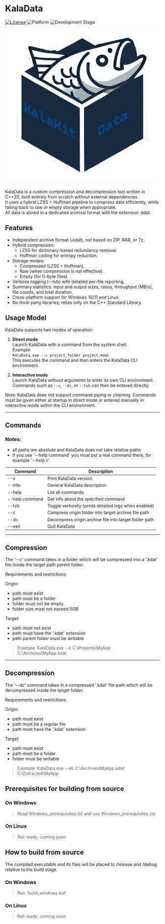 # KalaData

[![License](https://img.shields.io/badge/license-Zlib-blue)](LICENSE.md)
![Platform](https://img.shields.io/badge/platform-Windows%20%7C%20Linux-brightgreen)
![Development Stage](https://img.shields.io/badge/development-Alpha-yellow)

![Logo](logo.png)

KalaData is a custom compression and decompression tool written in C++20, built entirely from scratch without external dependencies.  
It uses a hybrid LZSS + Huffman pipeline to compress data efficiently, while falling back to raw or empty storage when appropriate.  
All data is stored in a dedicated archival format with the extension .kdat.

## Features
- Independent archive format (.kdat), not based on ZIP, RAR, or 7z.
- Hybrid compression:
  - LZSS for dictionary-based redundancy removal.
  - Huffman coding for entropy reduction.
- Storage modes:
  - Compressed (LZSS + Huffman).
  - Raw (when compression is not effective).
  - Empty (for 0-byte files).
- Verbose logging (--tvb) with detailed per-file reporting.
- Summary statistics: input and output sizes, ratios, throughput (MB/s), file counts, and total duration.
- Cross-platform support for Windows 10/11 and Linux.
- No third-party libraries; relies only on the C++ Standard Library.

## Usage Model

KalaData supports two modes of operation:

1. **Direct mode**  
   Launch KalaData with a command from the system shell.  
   Example:  
   `KalaData.exe --c project_folder project.kdat`  
   This executes the command and then enters the KalaData CLI environment.

2. **Interactive mode**  
   Launch KalaData without arguments to enter its own CLI environment.  
   Commands such as `--c`, `--dc`, or `--tvb` can then be entered directly.  

Note: KalaData does not support command piping or chaining. Commands must be given either at startup in direct mode or entered manually in interactive mode within the CLI environment.

---

## Commands

### Notes:
  - all paths are absolute and KalaData does not take relative paths
  - if you use '--help command' you must put a real command there, for example '--help c'

| Command          | Description                                            |
|------------------|--------------------------------------------------------|
| --v              | Print KalaData version                                 |
| --info           | General KalaData description                           |
| --help           | List all commands                                      |
| --help *command* | Get info about the specified command                   |
| --tvb            | Toggle verbosity (prints detailed logs when enabled)   |
| --c              | Compress origin folder into target archive file path   |
| --dc             | Decompress origin archive file into target folder path |
| --exit           | Quit KalaData                                          |

---

## Compression

The '--c' command takes in a folder which will be compressed into a '.kdat' file inside the target path parent folder.

Requirements and restrictions:

Origin:
  - path must exist
  - path must be a folder
  - folder must not be empty
  - folder size must not exceed 5GB

Target:
  - path must not exist
  - path must have the '.kdat' extension
  - path parent folder must be writable

> Example: KalaData.exe --c C:\Projects\MyApp C:\Archives\MyApp.kdat

---

## Decompression

The '--dc' command takes in a compressed '.kdat' file path which will be decompressed inside the target folder.

Requirements and restrictions:

Origin:
  - path must exist
  - path must be a regular file
  - path must have the '.kdat' extension

Target:
  - path must exist
  - path must be a folder
  - folder must be writable

> Example: KalaData.exe --dc C:\Archives\MyApp.kdat C:\Extracted\MyApp

## Prerequisites for building from source

### On Windows

> Read Windows_prerequisites.txt and use Windows_prerequisites.zip

### On Linux

> Not ready, coming soon

## How to build from source

The compiled executable and its files will be placed to /release and /debug relative to the build stage

### On Windows

> Run 'build_windows.bat'

### On Linux

> Not ready, coming soon